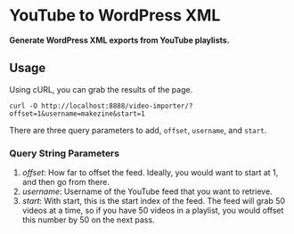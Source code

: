 # YouTube to WordPress XML

__Generate WordPress XML exports from YouTube playlists.__

## Usage

Using cURL, you can grab the results of the page.

	curl -O http://localhost:8888/video-importer/?offset=1&username=makezine&start=1

There are three query parameters to add, `offset`, `username`, and `start`.

### Query String Parameters

1. _offset_: How far to offset the feed. Ideally, you would want to start at 1, and then go from there.
2. _username_: Username of the YouTube feed that you want to retrieve.
3. _start_: With start, this is the start index of the feed. The feed will grab 50 videos at a time, so if you have 50 videos in a playlist, you would offset this number by 50 on the next pass.